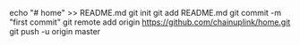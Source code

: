 echo "# home" >> README.md
git init
git add README.md
git commit -m "first commit"
git remote add origin https://github.com/chainuplink/home.git
git push -u origin master
